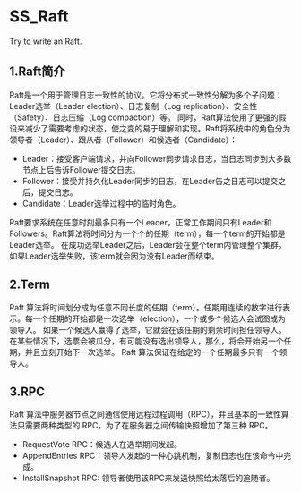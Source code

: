 # SS_Raft
Try to write an Raft.

## 1.Raft简介
Raft是一个用于管理日志一致性的协议。它将分布式一致性分解为多个子问题：Leader选举（Leader election）、日志复制（Log replication）、安全性（Safety）、日志压缩（Log compaction）等。
同时，Raft算法使用了更强的假设来减少了需要考虑的状态，使之变的易于理解和实现。Raft将系统中的角色分为领导者（Leader）、跟从者（Follower）和候选者（Candidate）：
*  Leader：接受客户端请求，并向Follower同步请求日志，当日志同步到大多数节点上后告诉Follower提交日志。
* Follower：接受并持久化Leader同步的日志，在Leader告之日志可以提交之后，提交日志。
* Candidate：Leader选举过程中的临时角色。

Raft要求系统在任意时刻最多只有一个Leader，正常工作期间只有Leader和Followers。Raft算法将时间分为一个个的任期（term），每一个term的开始都是Leader选举。
在成功选举Leader之后，Leader会在整个term内管理整个集群。如果Leader选举失败，该term就会因为没有Leader而结束。

## 2.Term

Raft 算法将时间划分成为任意不同长度的任期（term）。任期用连续的数字进行表示。每一个任期的开始都是一次选举（election），一个或多个候选人会试图成为领导人。
如果一个候选人赢得了选举，它就会在该任期的剩余时间担任领导人。在某些情况下，选票会被瓜分，有可能没有选出领导人，那么，将会开始另一个任期，并且立刻开始下一次选举。
Raft 算法保证在给定的一个任期最多只有一个领导人。

## 3.RPC

Raft 算法中服务器节点之间通信使用远程过程调用（RPC），并且基本的一致性算法只需要两种类型的 RPC，为了在服务器之间传输快照增加了第三种 RPC。
* RequestVote RPC：候选人在选举期间发起。
* AppendEntries RPC：领导人发起的一种心跳机制，复制日志也在该命令中完成。
* InstallSnapshot RPC: 领导者使用该RPC来发送快照给太落后的追随者。